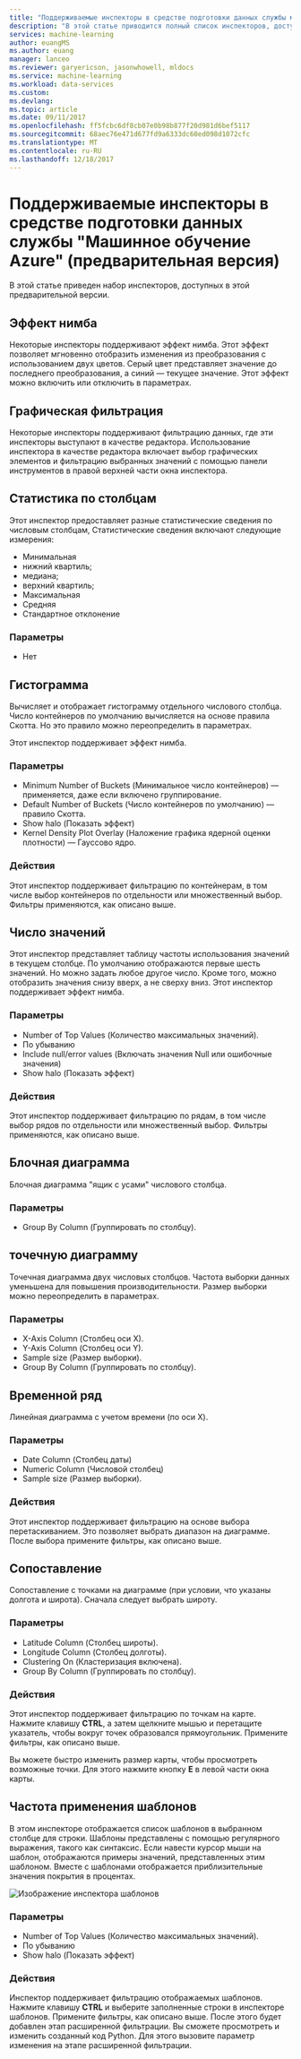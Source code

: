 ```yaml
---
title: "Поддерживаемые инспекторы в средстве подготовки данных службы машинного обучения Azure | Документация Майкрософт"
description: "В этой статье приводится полный список инспекторов, доступных в средстве подготовки данных службы \"Машинное обучение Azure\"."
services: machine-learning
author: euangMS
ms.author: euang
manager: lanceo
ms.reviewer: garyericson, jasonwhowell, mldocs
ms.service: machine-learning
ms.workload: data-services
ms.custom: 
ms.devlang: 
ms.topic: article
ms.date: 09/11/2017
ms.openlocfilehash: ff5fcbc6df8cb07e0b98b877f20d981d6bef5117
ms.sourcegitcommit: 68aec76e471d677fd9a6333dc60ed098d1072cfc
ms.translationtype: MT
ms.contentlocale: ru-RU
ms.lasthandoff: 12/18/2017
---
```

# <a name="supported-inspectors-for-the-azure-machine-learning-data-preparation-preview"></a>Поддерживаемые инспекторы в средстве подготовки данных службы "Машинное обучение Azure" (предварительная версия)
В этой статье приведен набор инспекторов, доступных в этой предварительной версии.

## <a name="the-halo-effect"></a>Эффект нимба 
Некоторые инспекторы поддерживают эффект нимба. Этот эффект позволяет мгновенно отобразить изменения из преобразования с использованием двух цветов. Серый цвет представляет значение до последнего преобразования, а синий — текущее значение. Этот эффект можно включить или отключить в параметрах.

## <a name="graphical-filtering"></a>Графическая фильтрация 
Некоторые инспекторы поддерживают фильтрацию данных, где эти инспекторы выступают в качестве редактора. Использование инспектора в качестве редактора включает выбор графических элементов и фильтрацию выбранных значений с помощью панели инструментов в правой верхней части окна инспектора. 

## <a name="column-statistics"></a>Статистика по столбцам
Этот инспектор предоставляет разные статистические сведения по числовым столбцам, Статистические сведения включают следующие измерения: 
- Минимальная
- нижний квартиль;
- медиана;
- верхний квартиль;
- Максимальная
- Средняя
- Стандартное отклонение


### <a name="options"></a>Параметры 
- Нет

## <a name="histogram"></a>Гистограмма 
Вычисляет и отображает гистограмму отдельного числового столбца. Число контейнеров по умолчанию вычисляется на основе правила Скотта. Но это правило можно переопределить в параметрах.

Этот инспектор поддерживает эффект нимба.


### <a name="options"></a>Параметры
- Minimum Number of Buckets (Минимальное число контейнеров) — применяется, даже если включено группирование.
- Default Number of Buckets (Число контейнеров по умолчанию) — правило Скотта. 
- Show halo (Показать эффект)
- Kernel Density Plot Overlay (Наложение графика ядерной оценки плотности) — Гауссово ядро. 


### <a name="actions"></a>Действия
Этот инспектор поддерживает фильтрацию по контейнерам, в том числе выбор контейнеров по отдельности или множественный выбор. Фильтры применяются, как описано выше.

## <a name="value-counts"></a>Число значений
Этот инспектор представляет таблицу частоты использования значений в текущем столбце. По умолчанию отображаются первые шесть значений. Но можно задать любое другое число. Кроме того, можно отобразить значения снизу вверх, а не сверху вниз. Этот инспектор поддерживает эффект нимба.

### <a name="options"></a>Параметры 
- Number of Top Values (Количество максимальных значений).
- По убыванию
- Include null/error values (Включать значения Null или ошибочные значения)
- Show halo (Показать эффект)


### <a name="actions"></a>Действия 
Этот инспектор поддерживает фильтрацию по рядам, в том числе выбор рядов по отдельности или множественный выбор. Фильтры применяются, как описано выше.

## <a name="box-plot"></a>Блочная диаграмма 
Блочная диаграмма "ящик с усами" числового столбца.

### <a name="options"></a>Параметры 
- Group By Column (Группировать по столбцу).

## <a name="scatter-plot"></a>точечную диаграмму
Точечная диаграмма двух числовых столбцов. Частота выборки данных уменьшена для повышения производительности. Размер выборки можно переопределить в параметрах.

### <a name="options"></a>Параметры  
- X-Axis Column (Столбец оси X).
- Y-Axis Column (Столбец оси Y).
- Sample size (Размер выборки).
- Group By Column (Группировать по столбцу).


## <a name="time-series"></a>Временной ряд
Линейная диаграмма с учетом времени (по оси X).

### <a name="options"></a>Параметры
- Date Column (Столбец даты)
- Numeric Column (Числовой столбец)
- Sample size (Размер выборки).


### <a name="actions"></a>Действия
Этот инспектор поддерживает фильтрацию на основе выбора перетаскиванием. Это позволяет выбрать диапазон на диаграмме. После выбора примените фильтры, как описано выше.


## <a name="map"></a>Сопоставление 
Сопоставление с точками на диаграмме (при условии, что указаны долгота и широта). Сначала следует выбрать широту.

### <a name="options"></a>Параметры
- Latitude Column (Столбец широты).
- Longitude Column (Столбец долготы).
- Clustering On (Кластеризация включена).
- Group By Column (Группировать по столбцу).


### <a name="actions"></a>Действия
Этот инспектор поддерживает фильтрацию по точкам на карте. Нажмите клавишу **CTRL**, а затем щелкните мышью и перетащите указатель, чтобы вокруг точек образовался прямоугольник. Примените фильтры, как описано выше.

Вы можете быстро изменить размер карты, чтобы просмотреть возможные точки. Для этого нажмите кнопку **E** в левой части окна карты.


## <a name="pattern-frequency"></a>Частота применения шаблонов 

В этом инспекторе отображается список шаблонов в выбранном столбце для строки. Шаблоны представлены с помощью регулярного выражения, такого как синтаксис. Если навести курсор мыши на шаблон, отображаются примеры значений, представленных этим шаблоном. Вместе с шаблонами отображается приблизительные значения покрытия в процентах.

![Изображение инспектора шаблонов](media/data-prep-appendix4-supported-inspectors/PatternInspectorProductNumber.png)

### <a name="options"></a>Параметры
- Number of Top Values (Количество максимальных значений).
- По убыванию
- Show halo (Показать эффект)

### <a name="actions"></a>Действия
Инспектор поддерживает фильтрацию отображаемых шаблонов. Нажмите клавишу **CTRL** и выберите заполненные строки в инспекторе шаблонов. Примените фильтры, как описано выше. После этого будет добавлен этап расширенной фильтрации. Вы сможете просмотреть и изменить созданный код Python. Для этого вызовите параметр изменения на этапе расширенной фильтрации.
